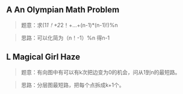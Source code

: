 ## A An Olympian Math Problem
>题意：求(1*1！+2*2！+...+(n-1)*(n-1)!)%n

>思路：可以化简为（n！-1）%n 得n-1

## L Magical Girl Haze
>题意：有向图中有可以有k次把边变为0的机会，问从1到n的最短路。

>思路：分层图最短路，把每个点拆成k+1个。
